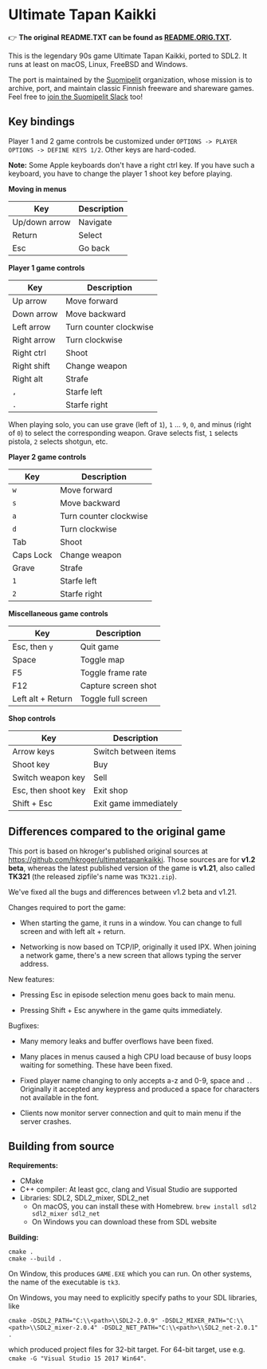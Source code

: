 Ultimate Tapan Kaikki
=====================

:point_right: **The original README.TXT can be found as [README.ORIG.TXT](./README.ORIG.TXT).**

This is the legendary 90s game Ultimate Tapan Kaikki, ported to
SDL2. It runs at least on macOS, Linux, FreeBSD and Windows.

The port is maintained by the [Suomipelit][suomipelit-gh] organization,
whose mission is to archive, port, and maintain classic Finnish freeware and
shareware games.  Feel free to [join the Suomipelit Slack][suomipelit-slack]
too!


Key bindings
------------

Player 1 and 2 game controls be customized under `OPTIONS -> PLAYER
OPTIONS -> DEFINE KEYS 1/2`. Other keys are hard-coded.

**Note:** Some Apple keyboards don't have a right ctrl key. If you
have such a keyboard, you have to change the player 1 shoot key before
playing.

**Moving in menus**

| Key | Description |
| --- | --- |
| Up/down arrow | Navigate |
| Return | Select |
| Esc | Go back |

**Player 1 game controls**

| Key | Description |
| --- | --- |
| Up arrow | Move forward |
| Down arrow | Move backward |
| Left arrow | Turn counter clockwise |
| Right arrow | Turn clockwise |
| Right ctrl | Shoot |
| Right shift | Change weapon |
| Right alt | Strafe |
| `,` | Starfe left |
| `.` | Starfe right |

When playing solo, you can use grave (left of `1`), `1` ... `9`, `0`,
and minus (right of `0`) to select the corresponding weapon. Grave
selects fist, `1` selects pistola, `2` selects shotgun, etc.

**Player 2 game controls**

| Key | Description |
| --- | --- |
| `w` | Move forward |
| `s` | Move backward |
| `a` | Turn counter clockwise |
| `d` | Turn clockwise |
| Tab | Shoot |
| Caps Lock | Change weapon |
| Grave | Strafe |
| `1` | Starfe left |
| `2` | Starfe right |

**Miscellaneous game controls**

| Key | Description |
| --- | --- |
| Esc, then `y` | Quit game |
| Space | Toggle map |
| F5 | Toggle frame rate |
| F12 | Capture screen shot |
| Left alt + Return | Toggle full screen |

**Shop controls**

| Key | Description |
| --- | --- |
| Arrow keys | Switch between items |
| Shoot key | Buy |
| Switch weapon key | Sell |
| Esc, then shoot key | Exit shop |
| Shift + Esc | Exit game immediately |


Differences compared to the original game
-----------------------------------------

This port is based on hkroger's published original sources at
https://github.com/hkroger/ultimatetapankaikki. Those sources are for
**v1.2 beta**, whereas the latest published version of the game is
**v1.21**, also called **TK321** (the released zipfile's name was
`TK321.zip`).

We've fixed all the bugs and differences between v1.2 beta and v1.21.

Changes required to port the game:

- When starting the game, it runs in a window. You can change to full
  screen and with left alt + return.

- Networking is now based on TCP/IP, originally it used IPX. When
  joining a network game, there's a new screen that allows typing the
  server address.

New features:

- Pressing Esc in episode selection menu goes back to main menu.

- Pressing Shift + Esc anywhere in the game quits immediately.

Bugfixes:

- Many memory leaks and buffer overflows have been fixed.

- Many places in menus caused a high CPU load because of busy loops
  waiting for something. These have been fixed.

- Fixed player name changing to only accepts a-z and 0-9, space and
  `.`. Originally it accepted any keypress and produced a space for
  characters not available in the font.

- Clients now monitor server connection and quit to main menu if the
  server crashes.


Building from source
--------------------

**Requirements:**

- CMake
- C++ compiler: At least gcc, clang and Visual Studio are supported
- Libraries: SDL2, SDL2_mixer, SDL2_net
  - On macOS, you can install these with Homebrew. `brew install sdl2 sdl2_mixer sdl2_net`
  - On Windows you can download these from SDL website

**Building:**

```shell
cmake .
cmake --build .
```

On Window, this produces `GAME.EXE` which you can run. On other
systems, the name of the executable is `tk3`.

On Windows, you may need to explicitly specify paths to your SDL libraries, like
```shell
cmake -DSDL2_PATH="C:\\<path>\\SDL2-2.0.9" -DSDL2_MIXER_PATH="C:\\<path>\\SDL2_mixer-2.0.4" -DSDL2_NET_PATH="C:\\<path>\\SDL2_net-2.0.1" .
```
which produced project files for 32-bit target. For 64-bit target, use e.g. `cmake -G "Visual Studio 15 2017 Win64"`.


[suomipelit-gh]: https://github.com/suomipelit
[suomipelit-slack]: https://tinyurl.com/suomipelit-slack
